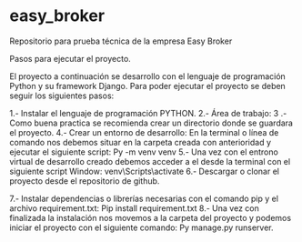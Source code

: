 # easy_broker
Repositorio para prueba técnica de la empresa Easy Broker

Pasos para ejecutar el proyecto.

El proyecto a continuación se desarrollo con el lenguaje de programación Python y su framework Django.
Para poder ejecutar el proyecto se deben seguir los siguientes pasos:

1.- Instalar el lenguaje de programación PYTHON.
2.- Área de trabajo:
3 .- Como buena practica se recomienda crear un directorio donde se guardara el proyecto.
4.- Crear un entorno de desarrollo: En la terminal o línea de comando nos debemos situar en la carpeta creada con anterioridad y ejecutar el siguiente script:
	Py -m venv venv
5.- Una vez con el entrono virtual de desarrollo creado debemos acceder a el desde la terminal con el siguiente script
Window:
	venv\Scripts\activate
6.- Descargar o clonar el proyecto desde el repositorio de github.
	
7.- Instalar dependencias o librerías necesarias con el comando pip y el archivo requirement.txt:
	Pip install requirement.txt
8.- Una vez con finalizada la instalación nos movemos a la carpeta del proyecto y podemos iniciar el proyecto con el siguiente comando:
	Py manage.py runserver.

